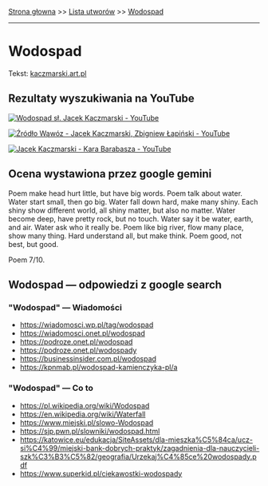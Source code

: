 [Strona głowna](../index.md) >> [Lista utworów](../list.md) >> [Wodospad](644.md)

---

# Wodospad

Tekst: [kaczmarski.art.pl](https://www.kaczmarski.art.pl/tworczosc/wiersze/wodospad/)

## Rezultaty wyszukiwania na YouTube

[![Wodospad sł. Jacek Kaczmarski - YouTube](http://img.youtube.com/vi/mlsplgBrIO4/0.jpg)](https://www.youtube.com/watch?v=mlsplgBrIO4 "Wodospad sł. Jacek Kaczmarski - YouTube")

[![Źródło Wąwóz - Jacek Kaczmarski, Zbigniew Łapiński - YouTube](http://img.youtube.com/vi/QCopoCoerRs/0.jpg)](https://www.youtube.com/watch?v=QCopoCoerRs "Źródło Wąwóz - Jacek Kaczmarski, Zbigniew Łapiński - YouTube")

[![Jacek Kaczmarski - Kara Barabasza - YouTube](http://img.youtube.com/vi/3u1bo5FeJr0/0.jpg)](https://www.youtube.com/watch?v=3u1bo5FeJr0 "Jacek Kaczmarski - Kara Barabasza - YouTube")

## Ocena wystawiona przez google gemini

Poem make head hurt little, but have big words. Poem talk about water. Water start small, then go big. Water fall down hard, make many shiny. Each shiny show different world, all shiny matter, but also no matter. Water become deep, have pretty rock, but no touch. Water say it be water, earth, and air. Water ask who it really be. Poem like big river, flow many place, show many thing. Hard understand all, but make think. Poem good, not best, but good. 

Poem 7/10.


## Wodospad — odpowiedzi z google search

### "Wodospad" — Wiadomości

 - <https://wiadomosci.wp.pl/tag/wodospad>
 - <https://wiadomosci.onet.pl/wodospad>
 - <https://podroze.onet.pl/wodospad>
 - <https://podroze.onet.pl/wodospady>
 - <https://businessinsider.com.pl/wodospad>
 - <https://kpnmab.pl/wodospad-kamienczyka-pl/a>

### "Wodospad" — Co to

 - <https://pl.wikipedia.org/wiki/Wodospad>
 - <https://en.wikipedia.org/wiki/Waterfall>
 - <https://www.miejski.pl/slowo-Wodospad>
 - <https://sjp.pwn.pl/slowniki/wodospad.html>
 - <https://katowice.eu/edukacja/SiteAssets/dla-mieszka%C5%84ca/ucz-si%C4%99/miejski-bank-dobrych-praktyk/zagadnienia-dla-nauczycieli-szk%C3%B3%C5%82/geografia/Urzekaj%C4%85ce%20wodospady.pdf>
 - <https://www.superkid.pl/ciekawostki-wodospady>

